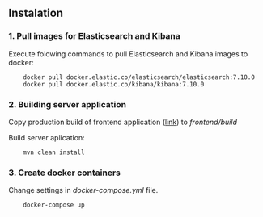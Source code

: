 ## Instalation

### 1. Pull images for Elasticsearch and Kibana

Execute folowing commands to pull Elasticsearch and Kibana images to docker:

	    docker pull docker.elastic.co/elasticsearch/elasticsearch:7.10.0
	    docker pull docker.elastic.co/kibana/kibana:7.10.0

### 2.  Building server application
	
Copy production build of frontend application ([link](https://gitlab.fel.cvut.cz/svagrmic/bp-application)) to *frontend/build* 

Build server aplication:

	    mvn clean install

### 3. Create docker containers

Change settings in *docker-compose.yml* file.

		docker-compose up